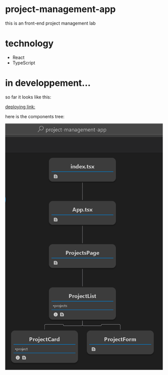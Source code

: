 # project-management-app
  this is an front-end project management lab

# technology
- React
- TypeScript


# in developpement...

so far it looks like this:

  [deploying link:](https://project-management-ym4t7k4dk-philippeleopoldie.vercel.app)

here is the components tree:

![my image](Workflow_Tree_2023_05_12.png)





